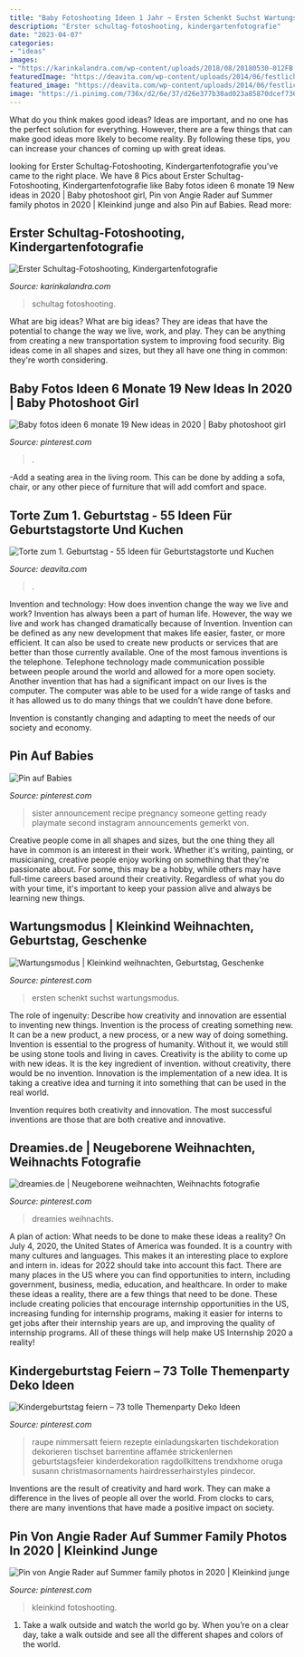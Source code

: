 ```yaml
---
title: "Baby Fotoshooting Ideen 1 Jahr ~ Ersten Schenkt Suchst Wartungsmodus"
description: "Erster schultag-fotoshooting, kindergartenfotografie"
date: "2023-04-07"
categories:
- "ideas"
images:
- "https://karinkalandra.com/wp-content/uploads/2018/08/20180530-012FB.jpg"
featuredImage: "https://deavita.com/wp-content/uploads/2014/06/festliche-Stimmung-Geburtstagstorte-1-Jahr-rosa-Muster.jpg"
featured_image: "https://deavita.com/wp-content/uploads/2014/06/festliche-Stimmung-Geburtstagstorte-1-Jahr-rosa-Muster.jpg"
image: "https://i.pinimg.com/736x/d2/6e/37/d26e377b30ad023a85870dcef736c3fd.jpg"
---
```



What do you think makes good ideas?
Ideas are important, and no one has the perfect solution for everything. However, there are a few things that can make good ideas more likely to become reality. By following these tips, you can increase your chances of coming up with great ideas.

	

		
looking for Erster Schultag-Fotoshooting, Kindergartenfotografie you've came to the right place. We have 8 Pics about Erster Schultag-Fotoshooting, Kindergartenfotografie like Baby fotos ideen 6 monate 19 New ideas in 2020 | Baby photoshoot girl, Pin von Angie Rader auf Summer family photos in 2020 | Kleinkind junge and also Pin auf Babies. Read more:
		
    
## Erster Schultag-Fotoshooting, Kindergartenfotografie

<img loading=lazy src="https://karinkalandra.com/wp-content/uploads/2018/08/20180530-012FB.jpg" onerror="this.onerror=null;this.src='https://tse4.mm.bing.net/th?id=OIP.1VF0HZ1QrxW40up5ZeqwxgHaD4&amp;pid=15.1';" alt="Erster Schultag-Fotoshooting, Kindergartenfotografie">

_Source: karinkalandra.com_

>schultag fotoshooting. 

	

What are big ideas?
What are big ideas? They are ideas that have the potential to change the way we live, work, and play. They can be anything from creating a new transportation system to improving food security. Big ideas come in all shapes and sizes, but they all have one thing in common: they're worth considering.

    
## Baby Fotos Ideen 6 Monate 19 New Ideas In 2020 | Baby Photoshoot Girl

<img loading=lazy src="https://i.pinimg.com/736x/3f/5d/8e/3f5d8eabdb7c250f3fb512cb30916fa6.jpg" onerror="this.onerror=null;this.src='https://tse3.mm.bing.net/th?id=OIP.jnBfAS1apmZfYYakYWhKNgAAAA&amp;pid=15.1';" alt="Baby fotos ideen 6 monate 19 New ideas in 2020 | Baby photoshoot girl">

_Source: pinterest.com_

>. 

	

-Add a seating area in the living room. This can be done by adding a sofa, chair, or any other piece of furniture that will add comfort and space.

    
## Torte Zum 1. Geburtstag - 55 Ideen Für Geburtstagstorte Und Kuchen

<img loading=lazy src="https://deavita.com/wp-content/uploads/2014/06/festliche-Stimmung-Geburtstagstorte-1-Jahr-rosa-Muster.jpg" onerror="this.onerror=null;this.src='https://tse1.mm.bing.net/th?id=OIP._jVw5PkdF2Wz-c4C9c_2AQHaFj&amp;pid=15.1';" alt="Torte zum 1. Geburtstag - 55 Ideen für Geburtstagstorte und Kuchen">

_Source: deavita.com_

>. 

	

Invention and technology: How does invention change the way we live and work?
Invention has always been a part of human life. However, the way we live and work has changed dramatically because of Invention. Invention can be defined as any new development that makes life easier, faster, or more efficient. It can also be used to create new products or services that are better than those currently available.
One of the most famous inventions is the telephone. Telephone technology made communication possible between people around the world and allowed for a more open society. Another invention that has had a significant impact on our lives is the computer. The computer was able to be used for a wide range of tasks and it has allowed us to do many things that we couldn’t have done before.

Invention is constantly changing and adapting to meet the needs of our society and economy.

    
## Pin Auf Babies

<img loading=lazy src="https://i.pinimg.com/736x/fa/51/66/fa51667be04f2d61a66d1331c61a380f--gender-announcement-pictures-big-sister-pregnancy-announcement.jpg" onerror="this.onerror=null;this.src='https://tse3.mm.bing.net/th?id=OIP.9HGV9xyYuE1aedd6yb7nNwHaHa&amp;pid=15.1';" alt="Pin auf Babies">

_Source: pinterest.com_

>sister announcement recipe pregnancy someone getting ready playmate second instagram announcements gemerkt von. 

	

Creative people come in all shapes and sizes, but the one thing they all have in common is an interest in their work. Whether it's writing, painting, or musicianing, creative people enjoy working on something that they're passionate about. For some, this may be a hobby, while others may have full-time careers based around their creativity. Regardless of what you do with your time, it's important to keep your passion alive and always be learning new things.

    
## Wartungsmodus | Kleinkind Weihnachten, Geburtstag, Geschenke

<img loading=lazy src="https://i.pinimg.com/736x/d2/6e/37/d26e377b30ad023a85870dcef736c3fd.jpg" onerror="this.onerror=null;this.src='https://tse2.mm.bing.net/th?id=OIP.n3fP0e6gkmR6dTuYvWNvtgHaE8&amp;pid=15.1';" alt="Wartungsmodus | Kleinkind weihnachten, Geburtstag, Geschenke">

_Source: pinterest.com_

>ersten schenkt suchst wartungsmodus. 

	

The role of ingenuity: Describe how creativity and innovation are essential to inventing new things.
Invention is the process of creating something new. It can be a new product, a new process, or a new way of doing something. Invention is essential to the progress of humanity. Without it, we would still be using stone tools and living in caves.
Creativity is the ability to come up with new ideas. It is the key ingredient of invention. without creativity, there would be no invention. Innovation is the implementation of a new idea. It is taking a creative idea and turning it into something that can be used in the real world.

Invention requires both creativity and innovation. The most successful inventions are those that are both creative and innovative.

    
## Dreamies.de | Neugeborene Weihnachten, Weihnachts Fotografie

<img loading=lazy src="https://i.pinimg.com/originals/fa/3b/ad/fa3badb5baf3d877d2380cd30de41633.jpg" onerror="this.onerror=null;this.src='https://tse1.mm.bing.net/th?id=OIP.51-EqEmO-x3mkk1b6pbyigHaLH&amp;pid=15.1';" alt="dreamies.de | Neugeborene weihnachten, Weihnachts fotografie">

_Source: pinterest.com_

>dreamies weihnachts. 

	

A plan of action: What needs to be done to make these ideas a reality?
On July 4, 2020, the United States of America was founded. It is a country with many cultures and languages. This makes it an interesting place to explore and intern in. ideas for 2022 should take into account this fact. There are many places in the US where you can find opportunities to intern, including government, business, media, education, and healthcare. 
In order to make these ideas a reality, there are a few things that need to be done. These include creating policies that encourage internship opportunities in the US, increasing funding for internship programs, making it easier for interns to get jobs after their internship years are up, and improving the quality of internship programs. All of these things will help make US Internship 2020 a reality!

    
## Kindergeburtstag Feiern – 73 Tolle Themenparty Deko Ideen

<img loading=lazy src="https://i.pinimg.com/originals/2e/a9/a8/2ea9a86694a60e38967c81e24f6803d9.jpg" onerror="this.onerror=null;this.src='https://tse1.mm.bing.net/th?id=OIP.BprhS82673rMix9-83PMbwHaJ3&amp;pid=15.1';" alt="Kindergeburtstag feiern – 73 tolle Themenparty Deko Ideen">

_Source: pinterest.com_

>raupe nimmersatt feiern rezepte einladungskarten tischdekoration dekorieren tischset barrentine affamée strickenlernen geburtstagsfeier kinderdekoration ragdollkittens trendxhome oruga susann christmasornaments hairdresserhairstyles pindecor. 

	

Inventions are the result of creativity and hard work. They can make a difference in the lives of people all over the world. From clocks to cars, there are many inventions that have made a positive impact on society.

    
## Pin Von Angie Rader Auf Summer Family Photos In 2020 | Kleinkind Junge

<img loading=lazy src="https://i.pinimg.com/originals/2b/b6/27/2bb627f1d5d60b10260df48c487c6bd5.jpg" onerror="this.onerror=null;this.src='https://tse3.mm.bing.net/th?id=OIP.SVHTeqCXEWIB89ZL3XB_-AHaJn&amp;pid=15.1';" alt="Pin von Angie Rader auf Summer family photos in 2020 | Kleinkind junge">

_Source: pinterest.com_

>kleinkind fotoshooting. 

	

1) Take a walk outside and watch the world go by. When you’re on a clear day, take a walk outside and see all the different shapes and colors of the world.

